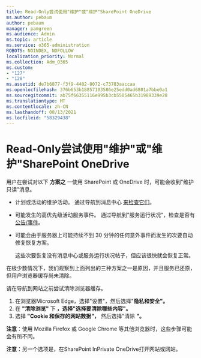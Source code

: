 ```yaml
---
title: Read-Only尝试使用"维护"或"维护"SharePoint OneDrive
ms.author: pebaum
author: pebaum
manager: pamgreen
ms.audience: Admin
ms.topic: article
ms.service: o365-administration
ROBOTS: NOINDEX, NOFOLLOW
localization_priority: Normal
ms.collection: Adm_O365
ms.custom:
- "127"
- "128"
ms.assetid: de7b6877-f3f9-4402-8072-c73783aaccaa
ms.openlocfilehash: 376b653b18857103586e25edd0ad6801a7bbe0a1
ms.sourcegitcommit: ab75f66355116e995b3cb5505465b31989339e28
ms.translationtype: MT
ms.contentlocale: zh-CN
ms.lasthandoff: 08/13/2021
ms.locfileid: "58329438"
---
```

# <a name="read-only-for-maintenance-message-when-attempting-to-use-sharepoint-or-onedrive"></a>Read-Only尝试使用"维护"或"维护"SharePoint OneDrive

用户在尝试对以下 **方案之** 一使用 SharePoint 或 OneDrive 时，可能会收到"维护只读"消息。 

-   计划或活动的维护活动。  通过导航到消息中心 [来检查它们](https://portal.office.com/adminportal/home#/messagecenter)。
-   可能发生的高优先级活动服务事件。 通过导航到"服务运行状况"，检查是否有 [公告/事件](https://portal.office.com/adminportal/home#/servicehealth)。
-   可能会由于服务器上可能持续不到 30 分钟的任何意外事件而发生的次要自动修复恢复方案。 
    
    这些次要恢复没有消息中心或服务运行状况帖子，但应该很快就会恢复正常。

在极少数情况下，我们观察到上面列出的三种方案之一是原因，并且服务已还原，但用户浏览器缓存尚未清除。

请在导航到网站之前尝试清除浏览器缓存。

1. 在浏览器Microsoft Edge，选择"设置"，然后选择"**隐私和安全"。**
2. 在 **"清除浏览"** 下 **，选择"选择要清除哪些内容"。**
3. 选择 **"Cookie 和保存的网站数据"，** 然后选择"清除 **"。**

**注意**：使用 Mozilla Firefox 或 Google Chrome 等其他浏览器时，这些步骤可能会有所不同。

**注意**：另一个选项是，在SharePoint InPrivate OneDrive打开网站或网站。